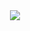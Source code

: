 <div align="center">
  <img src="https://capsule-render.vercel.app/api?type=waving&theme=gruvbox&height=300&section=header&text=Kyurim`s%Github&fontSize=70&fontColor=#000&fontAlign=60"/>
</div>

<!--
**rbfla48/rbfla48** is a ✨ _special_ ✨ repository because its `README.md` (this file) appears on your GitHub profile.

Here are some ideas to get you started:

- 🔭 I’m currently working on ...
- 🌱 I’m currently learning ...
- 👯 I’m looking to collaborate on ...
- 🤔 I’m looking for help with ...
- 💬 Ask me about ...
- 📫 How to reach me: ...
- 😄 Pronouns: ...
- ⚡ Fun fact: ...
-->
